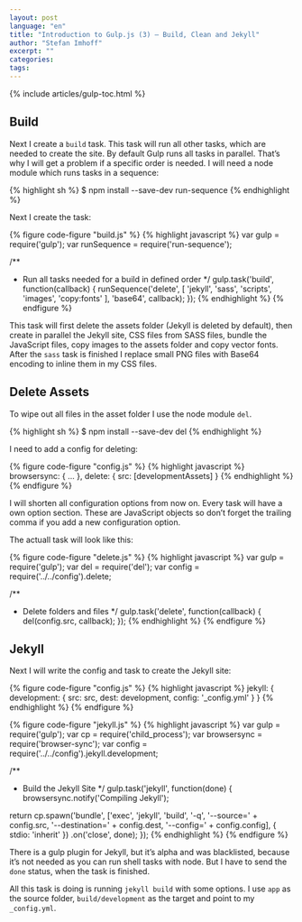 ```yaml
---
layout: post
language: "en"
title: "Introduction to Gulp.js (3) – Build, Clean and Jekyll"
author: "Stefan Imhoff"
excerpt: ""
categories:
tags:
---
```


{% include articles/gulp-toc.html %}

## Build
Next I create a `build` task. This task will run all other tasks, which are needed to create the site. By default Gulp runs all tasks in parallel. That’s why I will get a problem if a specific order is needed. I will need a node module which runs tasks in a sequence:

{% highlight sh %}
$ npm install --save-dev run-sequence
{% endhighlight %}

Next I create the task:

{% figure code-figure "build.js" %}
{% highlight javascript %}
var gulp        = require('gulp');
var runSequence = require('run-sequence');

/**
 * Run all tasks needed for a build in defined order
 */
gulp.task('build', function(callback) {
  runSequence('delete',
  [
    'jekyll',
    'sass',
    'scripts',
    'images',
    'copy:fonts'
  ],
  'base64',
  callback);
});
{% endhighlight %}
{% endfigure %}

This task will first delete the assets folder (Jekyll is deleted by default), then create in parallel the Jekyll site, CSS files from SASS files, bundle the JavaScript files, copy images to the assets folder and copy vector fonts. After the `sass` task is finished I replace small PNG files with Base64 encoding to inline them in my CSS files.

## Delete Assets
To wipe out all files in the asset folder I use the node module `del`.

{% highlight sh %}
$ npm install --save-dev del
{% endhighlight %}

I need to add a config for deleting:

{% figure code-figure "config.js" %}
{% highlight javascript %}
browsersync: {
...
},
delete: {
  src: [developmentAssets]
}
{% endhighlight %}
{% endfigure %}

I will shorten all configuration options from now on. Every task will have a own option section. These are JavaScript objects so don’t forget the trailing comma if you add a new configuration option.

The actuall task will look like this:

{% figure code-figure "delete.js" %}
{% highlight javascript %}
var gulp   = require('gulp');
var del    = require('del');
var config = require('../../config').delete;

/**
 * Delete folders and files
 */
gulp.task('delete', function(callback) {
  del(config.src, callback);
});
{% endhighlight %}
{% endfigure %}

## Jekyll
Next I will write the config and task to create the Jekyll site:

{% figure code-figure "config.js" %}
{% highlight javascript %}
jekyll: {
  development: {
    src:    src,
    dest:   development,
    config: '_config.yml'
  }
}
{% endhighlight %}
{% endfigure %}

{% figure code-figure "jekyll.js" %}
{% highlight javascript %}
var gulp        = require('gulp');
var cp          = require('child_process');
var browsersync = require('browser-sync');
var config      = require('../../config').jekyll.development;

/**
 * Build the Jekyll Site
 */
gulp.task('jekyll', function(done) {
  browsersync.notify('Compiling Jekyll');

  return cp.spawn('bundle', ['exec', 'jekyll', 'build', '-q', '--source=' + config.src, '--destination=' + config.dest, '--config=' + config.config], { stdio: 'inherit' })
  .on('close', done);
});
{% endhighlight %}
{% endfigure %}

There is a gulp plugin for Jekyll, but it’s alpha and was blacklisted, because it’s not needed as you can run shell tasks with node. But I have to send the `done` status, when the task is finished.

All this task is doing is running `jekyll build` with some options. I use `app` as the source folder, `build/development` as the target and point to my `_config.yml`.
